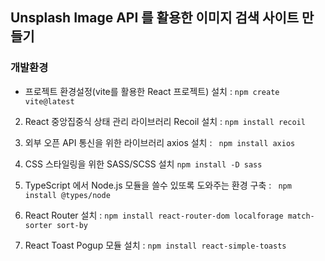 ## Unsplash Image API 를 활용한 이미지 검색 사이트 만들기

### 개발환경

* 프로젝트 환경설정(vite를 활용한 React 프로젝트) 설치 : `npm create vite@latest` <br />

2.  React 중앙집중식 상태 관리 라이브러리 Recoil 설치 : `npm install recoil` <br />

3.  외부 오픈 API 통신을 위한 라이브러리 axios 설치 : ` npm install axios` <br />

4.  CSS 스타일링을 위한 SASS/SCSS 설치 `npm install -D sass` <br />

5.  TypeScript 에서 Node.js 모듈을 쓸수 있또록 도와주는 환경 구축 : ` npm install @types/node` <br />

6.  React Router 설치 : `npm install react-router-dom localforage match-sorter sort-by` <br />

7.  React Toast Pogup 모듈 설치 : `npm install react-simple-toasts` <br />
